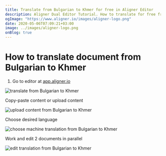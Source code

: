 ```yaml
---
title: Translate from Bulgarian to Khmer for free in Aligner Editor
description: Aligner Dual Editor Tutorial. How to translate for free from Bulgarian to Khmer. Aligner is multilingual document management platform. 
ogImage: "https://www.aligner.io/images/aligner-logo.png"
date: 2020-05-06T07:09:21+03:00
image: ../images/aligner-logo.png
onBlog: true
---
```


# How to translate document from Bulgarian to Khmer

1. Go to editor at [app.aligner.io](https://app.aligner.io "Aligner App web page")

![translate from Bulgarian to Khmer](../aligner-blank-editor.png "translate from Bulgarian to Khmer")

Copy-paste content or upload content

![upload content from Bulgarian to Khmer](../aligner-uploaded-document.png "upload content from Bulgarian to Khmer")

Choose desired language

![choose machine translation from Bulgarian to Khmer](../aligner-language-dropdown.png "choose machine translation from Bulgarian to Khmer")

Work and edit 2 documents in parallel

![edit translation from Bulgarian to Khmer](../aligner-double-sitded-editor.png "edit translation from Bulgarian to Khmer")

